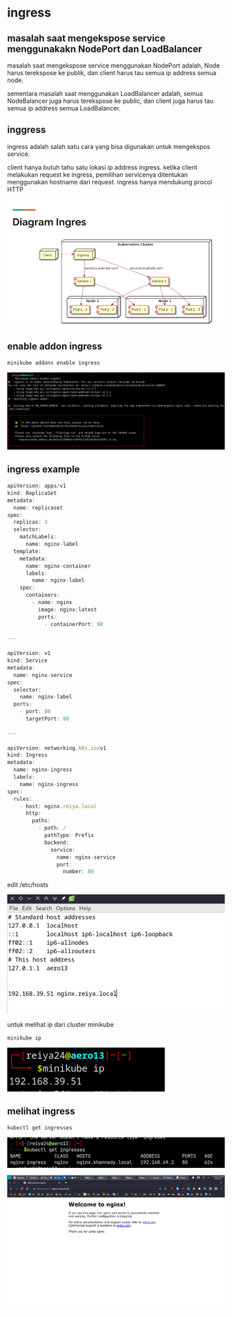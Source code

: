 # ingress

## masalah saat mengekspose service menggunakakn NodePort dan LoadBalancer

masalah saat mengekspose service menggunakan NodePort adalah, Node harus terekspose ke publik, dan client harus tau semua ip address semua node.

sementara masalah saat menggunakan LoadBalancer adalah, semua NodeBalancer juga harus terekspose ke public, dan client juga harus tau semua ip address semua LoadBalancer.

## inggress

ingress adalah salah satu cara yang bisa digunakan untuk mengekspos service.

client hanya butuh tahu satu lokasi ip address ingress. ketika client melakukan request ke ingress, pemilihan servicenya ditentukan menggunakan hostname dari request. ingress hanya mendukung procol HTTP

![Untitled](ingress%20cbe068e1a8cd443b9ea5c5e8b05a7366/Untitled.png)

## enable addon ingress

```jsx
minikube addons enable ingress
```

![Untitled](ingress%20cbe068e1a8cd443b9ea5c5e8b05a7366/Untitled%201.png)

## ingress example

```jsx
apiVersion: apps/v1
kind: ReplicaSet
metadata:
  name: replicaset
spec:
  replicas: 3
  selector:
    matchLabels:
      name: nginx-label
  template:
    metadata:
      name: nginx-container
      labels:
        name: nginx-label
    spec:
      containers:
        - name: nginx
          image: nginx:latest
          ports:
            - containerPort: 80

---

apiVersion: v1
kind: Service
metadata:
  name: nginx-service
spec:
  selector:
    name: nginx-label
  ports:
    - port: 80
      targetPort: 80

---

apiVersion: networking.k8s.io/v1
kind: Ingress
metadata:
  name: nginx-ingress
  labels:
    name: nginx-ingress
spec:
  rules:
    - host: nginx.reiya.local
      http:
        paths:
          - path: /
            pathType: Prefix
            backend:
              service:
                name: nginx-service
                port:
                  number: 80
```

edit /etc/hosts

![Untitled](ingress%20cbe068e1a8cd443b9ea5c5e8b05a7366/Untitled%202.png)

untuk melihat ip dari cluster minikube

```jsx
minikube ip
```

![Untitled](ingress%20cbe068e1a8cd443b9ea5c5e8b05a7366/Untitled%203.png)

## melihat ingress

```bash
kubectl get ingresses
```

![Untitled](ingress%20cbe068e1a8cd443b9ea5c5e8b05a7366/Untitled%204.png)

![Untitled](ingress%20cbe068e1a8cd443b9ea5c5e8b05a7366/Untitled%205.png)